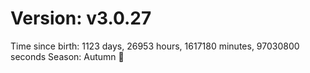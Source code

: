 # Version: v3.0.27
Time since birth: 1123 days, 26953 hours, 1617180 minutes, 97030800 seconds
Season: Autumn 🍁
